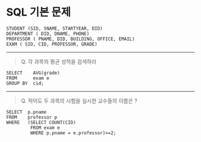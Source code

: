 # SQL 기본 문제

```
STUDENT (SID, SNAME, STARTYEAR, DID)
DEPARTMENT ( DID, DNAME, PHONE)
PROFESSOR ( PNAME, DID, BUILDING, OFFICE, EMAIL)
EXAM ( SID, CID, PROFESSOR, GRADE)
```
---
> Q. 각 과목의 평균 성적을 검색하라
```
SELECT    AVG(grade)  
FROM      exam e  
GROUP BY  cid;
```
---
> Q. 적어도 두 과목의 시험을 실시한 교수들의 이름은 ?
```
SELECT  p.pname
FROM    professor p
WHERE   (SELECT COUNT(CID)
         FROM exam e
         WHERE p.pname = e.professor)>=2;
```




